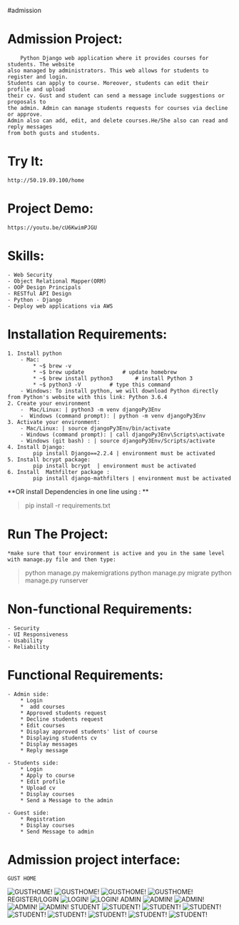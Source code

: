 #admission


# Admission Project:
        Python Django web application where it provides courses for students. The website 
    also managed by administrators. This web allows for students to register and login.
    Students can apply to course. Moreover, students can edit their profile and upload 
    their cv. Gust and student can send a message include suggestions or proposals to 
    the admin. Admin can manage students requests for courses via decline or approve. 
    Admin also can add, edit, and delete courses.He/She also can read and reply messages 
    from both gusts and students.

# Try It:
    http://50.19.89.100/home

# Project Demo:
    https://youtu.be/cU6KwimPJGU

# Skills:
    - Web Security
    - Object Relational Mapper(ORM)
    - OOP Design Principals
    - RESTful API Design
    - Python - Django
    - Deploy web applications via AWS 

# Installation Requirements:
    1. Install python 
        - Mac: 
            * ~$ brew -v
            * ~$ brew update		    # update homebrew
            * ~$ brew install python3	    # install Python 3
            * ~$ python3 -V         # type this command
        - Windows: To install python, we will download Python directly from Python's website with this link: Python 3.6.4
    2. Create your environment
        -  Mac/Linux: | python3 -m venv djangoPy3Env 
        -  Windows (command prompt): | python -m venv djangoPy3Env
    3. Activate your environment:
        - Mac/Linux: | source djangoPy3Env/bin/activate
        - Windows (command prompt): | call djangoPy3Env\Scripts\activate 
        - Windows (git bash) : | source djangoPy3Env/Scripts/activate  
    4. Install Django:
            pip install Django==2.2.4 | environment must be activated 
    5. Install bcrypt package:
            pip install bcrypt  | environment must be activated 
    6. Install  Mathfilter package :
            pip install django-mathfilters | environment must be activated 
   **OR install Dependencies in one line using : **
  
   > pip install -r requirements.txt
     
# Run The Project:
    *make sure that tour environment is active and you in the same level with manage.py file and then type: 
   > python manage.py makemigrations 
   > python manage.py migrate
   > python manage.py runserver 
    
# Non-functional Requirements:
    - Security 
    - UI Responsiveness
    - Usability 
    - Reliability
# Functional Requirements:
    - Admin side: 
        * Login
        *  add courses
        * Approved students request
        * Decline students request
        * Edit courses 
        * Display approved students' list of course 
        * Displaying students cv
        * Display messages
        * Reply message 

    - Students side:
        * Login 
        * Apply to course
        * Edit profile
        * Upload cv
        * Display courses 
        * Send a Message to the admin

    - Guest side:
        * Registration
        * Display courses 
        * Send Message to admin
# Admission project interface:

    GUST HOME
   ![GUSTHOME!](https://user-images.githubusercontent.com/88772180/177202705-ade6257b-1eca-4cfd-bad5-e5ec331efab5.png)
   ![GUSTHOME!](https://user-images.githubusercontent.com/88772180/177203305-68855ee2-0b63-4c76-be39-02bdd3709e59.png)
    ![GUSTHOME!](https://user-images.githubusercontent.com/88772180/177203368-3d07a878-3787-4fd8-8d6b-af7081417d72.png)
    ![GUSTHOME!](https://user-images.githubusercontent.com/88772180/177203435-6ce3fe7d-9f35-4b66-acea-bd9f1fded5ab.png)
    REGISTER/LOGIN
    ![LOGIN!](https://user-images.githubusercontent.com/88772180/177203501-271e71b7-5301-47f9-92b7-e3f1ceb66bac.png)
    ![LOGIN!](https://user-images.githubusercontent.com/88772180/177203836-f5f29be6-be3d-4202-8c34-eb54083a9a38.png)
    ADMIN
    ![ADMIN!](https://user-images.githubusercontent.com/88772180/177204351-b68aca74-eda8-4882-9f83-ecbda13b58aa.png)
    ![ADMIN!](https://user-images.githubusercontent.com/88772180/177204404-0cbacd3d-43b5-4f66-bbab-4d2daf4d8615.png)
    ![ADMIN!](https://user-images.githubusercontent.com/88772180/177204432-ea8fadb3-d734-4b84-bbfd-4885e5a7212d.png)
    ![ADMIN!](https://user-images.githubusercontent.com/88772180/177204471-a78a8d05-89e9-477a-b94a-0a79758e9175.png)
    STUDENT
    ![STUDENT!](https://user-images.githubusercontent.com/88772180/177203628-89fc6f0c-a19d-4b5a-b1b2-760b92857ac5.png)
    ![STUDENT!](https://user-images.githubusercontent.com/88772180/177203979-b8c8513d-7ed2-46af-a32c-35f11b5e346b.png)
    ![STUDENT!](https://user-images.githubusercontent.com/88772180/177204060-c4a4aae7-2853-4f65-9412-b85ef89799cf.png)
    ![STUDENT!](https://user-images.githubusercontent.com/88772180/177204108-8db9afad-ecc8-4e80-b5d0-ba51a44e5d70.png)
    ![STUDENT!](https://user-images.githubusercontent.com/88772180/177204150-bfb54f40-1de5-4682-a896-107890dcd304.png)
    ![STUDENT!](https://user-images.githubusercontent.com/88772180/177204220-eec49f29-2550-4032-bcde-92642c04f26d.png)
    ![STUDENT!](https://user-images.githubusercontent.com/88772180/177204269-fe4d9f67-a96b-4176-88da-aa5ffa393968.png)
    ![STUDENT!](https://user-images.githubusercontent.com/88772180/177204311-caca6642-473f-4118-ae3a-278d2a8f5018.png)

